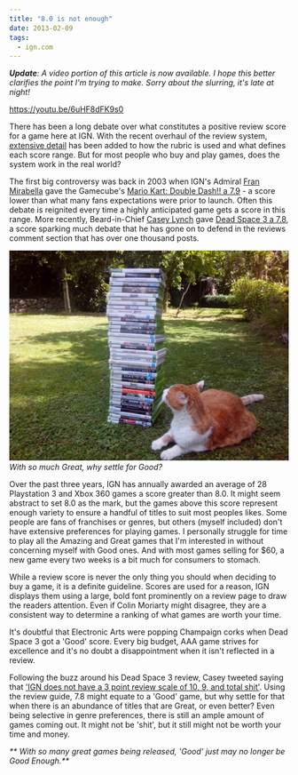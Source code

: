 ```yaml
---
title: "8.0 is not enough"
date: 2013-02-09
tags:
  - ign.com
---
```


_**Update**: A video portion of this article is now available. I hope this better clarifies the point I'm trying to make. Sorry about the slurring, it's late at night!_

https://youtu.be/6uHF8dFK9s0

There has been a long debate over what constitutes a positive review score for a game here at IGN. With the recent overhaul of the review system, [extensive detail](http://www.ign.com/wikis/ign/Game_Reviews) has been added to how the rubric is used and what defines each score range. But for most people who buy and play games, does the system work in the real world?

<!-- more -->

The first big controversy was back in 2003 when IGN's Admiral [Fran Mirabella](http://people.ign.com/fran-ign) gave the Gamecube's [Mario Kart: Double Dash!! a 7.9](http://www.ign.com/articles/2003/11/11/mario-kart-double-dash-2?page=1) - a score lower than what many fans expectations were prior to launch. Often this debate is reignited every time a highly anticipated game gets a score in this range. More recently, Beard-in-Chief [Casey Lynch](http://people.ign.com/kamicasey) gave [Dead Space 3 a 7.8](http://www.ign.com/articles/2013/02/07/dead-space-3-review), a score sparking much debate that he has gone on to defend in the reviews comment section that has over one thousand posts.

[![With so much Great, why settle for Good?](../../assets/images/blog/IMG_20130210_130722.jpg)](../../assets/images/blog/IMG_20130210_130722.jpg)
_With so much Great, why settle for Good?_

Over the past three years, IGN has annually awarded an average of 28 Playstation 3 and Xbox 360 games a score greater than 8.0. It might seem abstract to set 8.0 as the mark, but the games above this score represent enough variety to ensure a handful of titles to suit most peoples likes. Some people are fans of franchises or genres, but others (myself included) don't have extensive preferences for playing games. I personally struggle for time to play all the Amazing and Great games that I'm interested in without concerning myself with Good ones. And with most games selling for $60, a new game every two weeks is a bit much for consumers to stomach.

While a review score is never the only thing you should when deciding to buy a game, it is a definite guideline. Scores are used for a reason, IGN displays them using a large, bold font prominently on a review page to draw the readers attention. Even if Colin Moriarty might disagree, they are a consistent way to determine a ranking of what games are worth your time.

It's doubtful that Electronic Arts were popping Champaign corks when Dead Space 3 got a 'Good' score. Every big budget, AAA game strives for excellence and it's no doubt a disappointment when it isn't reflected in a review.

Following the buzz around his Dead Space 3 review, Casey tweeted saying that ['IGN does not have a 3 point review scale of 10, 9, and total shit'](https://twitter.com/lynchtacular/status/298891991327076353). Using the review guide, 7.8 might equate to a 'Good' game, but why settle for that when there is an abundance of titles that are Great, or even better? Even being selective in genre preferences, there is still an ample amount of games coming out. It might not be 'shit', but it still might not be worth your time and money.

_** With so many great games being released, 'Good' just may no longer be Good Enough.**_
